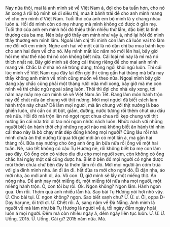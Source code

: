 Nay nữa thôi, mai là anh mình sẽ về Việt Nam á, đợi cho ba tuần hơn, cho nó ăn xong á rồi bộ mình sẽ đi siêu thị, mua ít bánh trái để cho anh mình mang về cho em mình ở Việt Nam. Tuổi thơ của anh em bộ mình là y chang nhau luôn á. Hồi đó mình còn có mẹ nhưng mà mình không có được ở gần mẹ. Tuổi thơ của anh em mình hồi đó thiếu thốn nhiều thứ lắm, đặc biệt là tình thương của ba mẹ. Nên bây giờ thấy em mình như vậy á, nhớ lại hồi đó mình thấy thương em mình lắm. Ngoài làm chị thì mình còn làm cả luôn vai trò làm mẹ đối với em mình. Nghe anh hai về một cái là nó dặn chị ba mua bánh kẹo cho anh hai đem về cho nó. Mẹ mình mất lúc năm nó mới lên hai, bây giờ hỏi mẹ như thế nào thì nó còn không biết nữa. Cái loại mì này là mì mà nó thích nhất nè. Bây giờ mình sẽ đóng cái thùng riêng để cho mai anh mình mang về. Chắc là ở nhà nó sẽ trông đứng, trông ngồi khỏi ngủ luôn. Thì cái lúc mình về Việt Nam qua đây lại đến giờ thì cũng gần hai tháng mà bữa nay thấy không anh mình về mình cũng muốn về theo nữa. Ngoại mình bây giờ đang xây chắc cũng phải một tháng rưỡi nữa mới xong, bây giờ mà mẹ con mình về thì chắc ngủ ngoài xăng luôn. Thôi thì đợi cho nhà xây xong, tới năm nay mấy mẹ con mình sẽ về Việt Nam ăn Tết. Đang làm món hành trộn này để chút nữa ăn chung với thịt nướng. Mời mọi người đã biết cách làm hành trộn này chưa? Dễ lắm mọi người, mà ăn chung với thịt nướng là bao ghiền luôn, chỉ cần có ớt bột, giấm, đường, nước tương rồi thêm chút xíu dầu mè nữa. Hồi đó mà trộn lên nó ngọt ngọt chua chua rồi kẹp chung với thịt nướng ăn cái nữa trời ơi tao nói ngon nhức nách luôn. Nhức nách với những người biết ăn hành thôi chứ những người nào mà không biết ăn hành thì nhìn cái thao này là bỏ chạy mất dép đúng không mọi người? Cũng lâu rồi nhà mình chưa ăn thịt nướng từ qua tới giờ mới ăn có một lần à, mà gần hai tháng rồi. Bữa nay nướng cho ông anh ổng ăn bữa nữa rồi ổng về một hai tuần. Nè, sáo tết không có cậu Tụ Hương nè, rồi không biết ba mẹ con làm sao đây. Có ổng còn có video dìu dìu cho mọi người xem, còn không có ổng chắc hai ngày một cái cũng được ha. Biết ở bên đó mọi người có nghe được mùi thơm chưa chứ bên đây là thơm lắm rồi đó. Mời mọi người ăn cơm trưa với gia đình mình nha. ăn đi ăn đi. hết đũa ra mới cho nghỉ đó. Êi dặn nha, áo mới nha, áo mới anh ơi, áo. Vô con. Ừ, giờ mình sẽ lấy một miếng thịt. Ăn nóng nha. Để anh nay một miếng ớt, một miếng tỏi nữa nha mọi người, một miếng hành trộn. Ô, con tỏi bự rồi. Ok. Ngon không? Ngon lắm. Hành ngon quá. Ưm rồi. Thơm quá anh nhiều lắm hả. Sao bài Tụ Hương nói hơi nhỏ vậy. Ừ. Cho bài tụi. Ừ. ngon không? ngon. Sao biết xanh chu? Ừ. Ừ. ư. Ời, oppa D-Day harune, ôi trời ơi. Ư. Chết rồi. À, sang năm về Đà Nẵng. Anh mình là người về mà làm như bà Tụ Hương là người về á, tối ngày đếm ngày hoài luôn á mọi người. Đếm mà còn nhiêu ngày á, đếm ngày liên tục luôn. Ừ. Ừ. Ừ. Uống. 2015. Ừ. Uống. Cái gì? 2015 năm nữa. Mà.